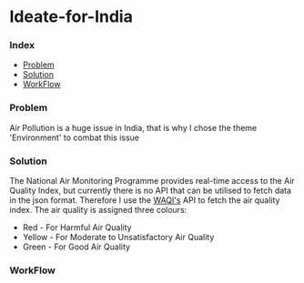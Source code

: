 # Ideate-for-India

### Index

* [Problem](#Problem)
* [Solution](#Solution)
* [WorkFlow](#WorkFlow)

### Problem

Air Pollution is a huge issue in India, that is why I chose the theme 'Environment' to combat this issue

### Solution

The National Air Monitoring Programme provides real-time access to the Air Quality Index, but currently there is no API that can be utilised to fetch data in the json format. Therefore I use the [WAQI's](https://waqi.info) API to fetch the air quality index. The air quality is assigned three colours:
* Red - For Harmful Air Quality
* Yellow - For Moderate to Unsatisfactory Air Quality
* Green - For Good Air Quality
### WorkFlow
